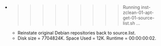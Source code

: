 * >>>>>>>>> Running inst-zclean-01-apt-get-01-source-list.sh ...
  * Reinstate original Debian repositories back to source.list.
  * Disk size = 7704824K. Space Used = 12K. Runtime = 00:00:00:02.
